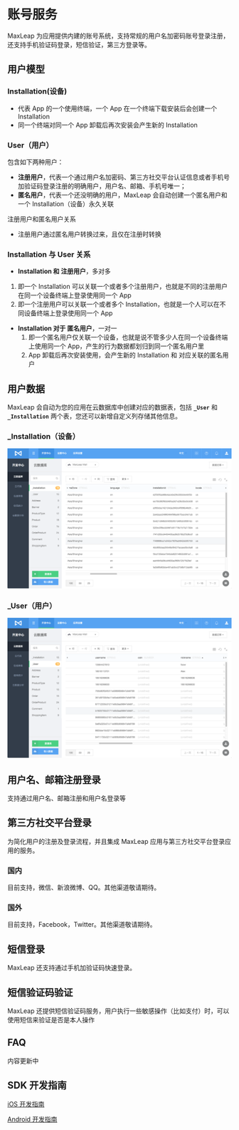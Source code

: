 # 账号服务

MaxLeap 为应用提供内建的账号系统，支持常规的用户名加密码账号登录注册，还支持手机验证码登录，短信验证，第三方登录等。

## 用户模型
### Installation(设备)
* 代表 App 的一个使用终端，一个 App 在一个终端下载安装后会创建一个 Installation
* 同一个终端对同一个 App 卸载后再次安装会产生新的 Installation

### User（用户）

包含如下两种用户：

 * **注册用户**，代表一个通过用户名加密码、第三方社交平台认证信息或者手机号加验证码登录注册的明确用户，用户名、邮箱、手机号唯一；
 * **匿名用户**，代表一个还没明确的用户，MaxLeap 会自动创建一个匿名用户和一个 Installation（设备）永久关联
 
注册用户和匿名用户关系

  * 注册用户通过匿名用户转换过来，且仅在注册时转换
  
### Installation 与 User 关系
 * **Installation 和 注册用户**，多对多
  1. 即一个 Installation 可以关联一个或者多个注册用户，也就是不同的注册用户在同一个设备终端上登录使用同一个 App
  2. 即一个注册用户可以关联一个或者多个 Installation，也就是一个人可以在不同设备终端上登录使用同一个 App
 * **Installation 对于 匿名用户**，一对一
   1. 即一个匿名用户仅关联一个设备，也就是说不管多少人在同一个设备终端上使用同一个 App，产生的行为数据都划归到同一个匿名用户里
   2. App 卸载后再次安装使用，会产生新的 Installation 和 对应关联的匿名用户
 

## 用户数据
MaxLeap 会自动为您的应用在云数据库中创建对应的数据表，包括 **`_User`** 和 **`_Installation`** 两个表，您还可以新增自定义列存储其他信息。

### _Installation（设备）

![imgCDclassList.png](../../../images/account_2.png)

### _User（用户）
 ![imgCDclassList.png](../../../images/account_1.png)

## 用户名、邮箱注册登录

支持通过用户名、邮箱注册和用户名登录等

## 第三方社交平台登录

为简化用户的注册及登录流程，并且集成 MaxLeap 应用与第三方社交平台登录应用的服务。
### 国内
目前支持，微信、新浪微博、QQ。其他渠道敬请期待。
### 国外
目前支持，Facebook，Twitter。其他渠道敬请期待。
## 短信登录
MaxLeap 还支持通过手机加验证码快速登录。
## 短信验证码验证
MaxLeap 还提供短信验证码服务，用户执行一些敏感操作（比如支付）时，可以使用短信来验证是否是本人操作
## FAQ
内容更新中
## SDK 开发指南
[iOS 开发指南](ML_DOCS_GUIDE_LINK_PLACEHOLDER_IOS#ACCOUNT_SYSTEM_ZH)

[Android 开发指南](ML_DOCS_GUIDE_LINK_PLACEHOLDER_ANDROID#ACCOUNT_SYSTEM_ZH)